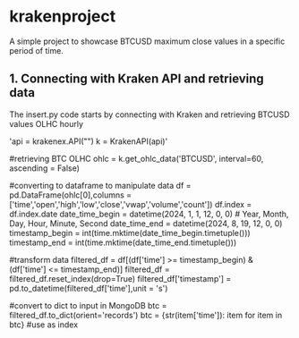 # krakenproject

A simple project to showcase BTCUSD maximum close values in a specific period of time.

## 1. Connecting with Kraken API and retrieving data

The insert.py code starts by connecting with Kraken and retrieving BTCUSD values OLHC hourly

'api = krakenex.API("<KrakenAPI>")
k = KrakenAPI(api)'

#retrieving BTC OLHC
ohlc = k.get_ohlc_data('BTCUSD', interval=60, ascending = False)

#converting to dataframe to manipulate data
df = pd.DataFrame(ohlc[0],columns = ['time','open','high','low','close','vwap','volume','count'])
df.index = df.index.date
date_time_begin = datetime(2024, 1, 1, 12, 0, 0)  # Year, Month, Day, Hour, Minute, Second
date_time_end = datetime(2024, 8, 19, 12, 0, 0)
timestamp_begin = int(time.mktime(date_time_begin.timetuple()))
timestamp_end = int(time.mktime(date_time_end.timetuple()))

#transform data
filtered_df = df[(df['time'] >= timestamp_begin) & (df['time'] <= timestamp_end)]
filtered_df = filtered_df.reset_index(drop=True)
filtered_df['timestamp'] = pd.to_datetime(filtered_df['time'],unit = 's')

#convert to dict to input in MongoDB
btc = filtered_df.to_dict(orient='records')
btc = {str(item['time']): item for item in btc} #use as index
